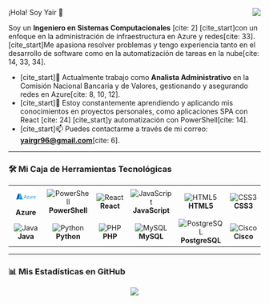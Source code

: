¡Hola! Soy Yair 👋
<a href="https://github.com/anuraghazra/github-readme-stats">
  <img align="right" src="https://github-readme-stats.vercel.app/api?username=yairgr96&show_icons=true&theme=tokyonight&hide_border=true&count_private=true" />
</a>

Soy un **Ingeniero en Sistemas Computacionales** [cite: 2] [cite_start]con un enfoque en la administración de infraestructura en Azure y redes[cite: 33]. [cite_start]Me apasiona resolver problemas y tengo experiencia tanto en el desarrollo de software como en la automatización de tareas en la nube[cite: 14, 33, 34].

- [cite_start]🔭 Actualmente trabajo como **Analista Administrativo** en la Comisión Nacional Bancaria y de Valores, gestionando y asegurando redes en Azure[cite: 8, 10, 12].
- [cite_start]🌱 Estoy constantemente aprendiendo y aplicando mis conocimientos en proyectos personales, como aplicaciones SPA con React [cite: 24] [cite_start]y automatización con PowerShell[cite: 14].
- [cite_start]📫 Puedes contactarme a través de mi correo: **yairgr96@gmail.com**[cite: 6].

---

### 🛠️ Mi Caja de Herramientas Tecnológicas

<table>
  <tr>
    <td align="center" width="120">
      <img src="https://raw.githubusercontent.com/devicons/devicon/master/icons/azure/azure-original-wordmark.svg" width="40" height="40" alt="Azure" />
      <br><strong>Azure</strong>
    </td>
    <td align="center" width="120">
      <img src="https://cdn.jsdelivr.net/gh/devicons/devicon/icons/powershell/powershell-original.svg" width="40" height="40" alt="PowerShell" />
      <br><strong>PowerShell</strong>
    </td>
    <td align="center" width="120">
      <img src="https://cdn.jsdelivr.net/gh/devicons/devicon/icons/react/react-original-wordmark.svg" width="40" height="40" alt="React" />
      <br><strong>React</strong>
    </td>
    <td align="center" width="120">
      <img src="https://cdn.jsdelivr.net/gh/devicons/devicon/icons/javascript/javascript-original.svg" width="40" height="40" alt="JavaScript" />
      <br><strong>JavaScript</strong>
    </td>
     <td align="center" width="120">
      <img src="https://cdn.jsdelivr.net/gh/devicons/devicon/icons/html5/html5-original-wordmark.svg" width="40" height="40" alt="HTML5" />
      <br><strong>HTML5</strong>
    </td>
    <td align="center" width="120">
      <img src="https://cdn.jsdelivr.net/gh/devicons/devicon/icons/css3/css3-original-wordmark.svg" width="40" height="40" alt="CSS3" />
      <br><strong>CSS3</strong>
    </td>
  </tr>
  <tr>
    <td align="center" width="120">
      <img src="https://cdn.jsdelivr.net/gh/devicons/devicon/icons/java/java-original-wordmark.svg" width="40" height="40" alt="Java" />
      <br><strong>Java</strong>
    </td>
    <td align="center" width="120">
      <img src="https://cdn.jsdelivr.net/gh/devicons/devicon/icons/python/python-original-wordmark.svg" width="40" height="40" alt="Python" />
      <br><strong>Python</strong>
    </td>
    <td align="center" width="120">
      <img src="https://cdn.jsdelivr.net/gh/devicons/devicon/icons/php/php-original.svg" width="40" height="40" alt="PHP" />
      <br><strong>PHP</strong>
    </td>
    <td align="center" width="120">
      <img src="https://cdn.jsdelivr.net/gh/devicons/devicon/icons/mysql/mysql-original-wordmark.svg" width="40" height="40" alt="MySQL" />
      <br><strong>MySQL</strong>
    </td>
     <td align="center" width="120">
      <img src="https://cdn.jsdelivr.net/gh/devicons/devicon/icons/postgresql/postgresql-original-wordmark.svg" width="40" height="40" alt="PostgreSQL" />
      <br><strong>PostgreSQL</strong>
    </td>
    <td align="center" width="120">
      <img src="https://cdn.jsdelivr.net/gh/devicons/devicon/icons/cisco/cisco-original-wordmark.svg" width="40" height="40" alt="Cisco" />
      <br><strong>Cisco</strong>
    </td>
  </tr>
</table>

---

### 📊 Mis Estadísticas en GitHub

<p align="center">
  <img src="https://github-readme-stats.vercel.app/api/top-langs/?username=yairgr96&layout=compact&theme=tokyonight&hide_border=true" />
</p>
